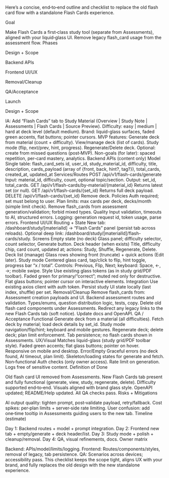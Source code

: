 Here’s a concise, end‑to‑end outline and checklist to replace the old flash card flow with a standalone Flash Cards experience.

Goal

Make Flash Cards a first‑class study tool (separate from Assessments), aligned with your liquid‑glass UI.
Remove legacy flash_card usage from the assessment flow.
Phases

Design + Scope

Backend APIs

Frontend UI/UX

Removal/Cleanup

QA/Acceptance

Launch

Design + Scope

IA: Add “Flash Cards” tab to Study Material (Overview | Study Note | Assessments | Flash Cards | Source Preview).
Difficulty: easy | medium | hard at deck level (default medium).
Brand: liquid-glass surfaces, faded green accents, flat buttons; pointer cursors.
MVP features:
Generate deck from material (count + difficulty).
View/manage deck (list of cards).
Study mode (flip, next/prev, hint, progress).
Regenerate/Delete deck.
Optional: create from missed questions (post‑MVP).
Non-goals (for later): spaced repetition, per-card mastery, analytics.
Backend APIs (content only) Model
Single table: flash_card_sets
id, user_id, study_material_id, difficulty, title, description, cards_payload (array of {front, back, hint?, tag?}), total_cards, created_at, updated_at Services/Routes
POST /api/v1/flash-cards/generate
Input: material_id, difficulty, count, optional topic/section.
Output: set_id, total_cards.
GET /api/v1/flash-cards/by-material/{material_id}
Returns latest set (or null).
GET /api/v1/flash-cards/{set_id}
Returns full deck payload.
DELETE /api/v1/flash-cards/{set_id}
Remove deck. Policies
Auth required; set must belong to user.
Plan limits: max cards per deck, decks/month (simple limit check).
Remove flash_cards from assessment generation/validation; forbid mixed types. Quality
Input validation, timeouts to AI, structured errors.
Logging: generation request id, token usage, parse errors.
Frontend UI/UX Routing + State
New tab: /dashboard/study/[materialId] → “Flash Cards” panel (persist tab across reloads).
Optional deep link: /dashboard/study/[materialId]/flash-cards/study. Screens
Empty state (no deck)
Glass panel; difficulty selector, count selector, Generate button.
Deck header (when exists)
Title, difficulty chip, card count, updated at; actions: Study, Shuffle, Regenerate, Delete.
Deck list (manage)
Glass rows showing front (truncate) + quick actions (Edit later).
Study mode
Centered glass card, tap/click to flip, hint toggle, progress bar “x / total”.
Controls: Previous, Flip, Next; keyboard: Space, ←, →; mobile swipe. Style
Use existing glass tokens (as in study grid/PDF toolbar).
Faded green for primary/“correct”; muted red only for destructive.
Flat glass buttons; pointer cursor on interactive elements. Integration
Use existing axios client with auth token.
Persist study UI state locally (last index, shuffle) per set.
Removal/Cleanup
Remove flash_cards from:
Assessment creation payloads and UI.
Backend assessment routes and validation.
Types/enums, question distribution logic, tests, copy.
Delete old flash card components under Assessments.
Redirect any legacy links to the new Flash Cards tab (soft notice).
Update docs and OpenAPI.
QA / Acceptance Functional
Generate deck from a material (all difficulties).
Fetch deck by material; load deck details by set_id.
Study mode navigation/flip/hint; keyboard and mobile gestures.
Regenerate deck; delete deck; plan limit enforcement.
Tab persistence; no flash cards shown in Assessments. UX/Visual
Matches liquid-glass (study grid/PDF toolbar style).
Faded green accents; flat glass buttons; pointer on hover.
Responsive on mobile and desktop. Error/Empty
Graceful errors (no deck found, AI timeout, plan limit).
Skeleton/loading states for generate and fetch. Non‑functional
Auth checks (only owner access).
Rate limit on generation.
Logs free of sensitive content.
Definition of Done

Old flash card UI removed from Assessments.
New Flash Cards tab present and fully functional (generate, view, study, regenerate, delete).
Difficulty supported end‑to‑end.
Visuals aligned with brand glass style.
OpenAPI updated; README/Help updated.
All QA checks pass.
Risks + Mitigations

AI output quality: tighten prompt, post‑validate payload, retry/fallback.
Cost spikes: per‑plan limits + server‑side rate limiting.
User confusion: add one‑time tooltip in Assessments guiding users to the new tab.
Timeline (estimate)

Day 1: Backend routes + model + prompt integration.
Day 2: Frontend new tab + empty/generate + deck header/list.
Day 3: Study mode + polish + cleanup/removal.
Day 4: QA, visual refinements, docs.
Owner matrix

Backend: APIs/model/limits/logging.
Frontend: Routes/components/styles, removal of legacy, tab persistence.
QA: Scenarios across devices; accessibility pass.
This checklist keeps the scope tight, aligns UX with your brand, and fully replaces the old design with the new standalone experience.
